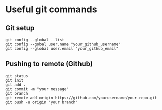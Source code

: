 # Useful git commands

## Git setup
```
git config --global --list
git config --gobal user.name "your_github_username"
git config --global user.email "your_github_email"
```

## Pushing to remote (Github)
```
git status
git init
git add .
git commit -m "your message"
git branch
git remote add origin https://github.com/yourusername/your-repo.git
git push -u origin "your branch"
```